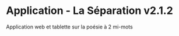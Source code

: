 Application - La Séparation v2.1.2
==============

Application web et tablette sur la poésie à 2 mi-mots
